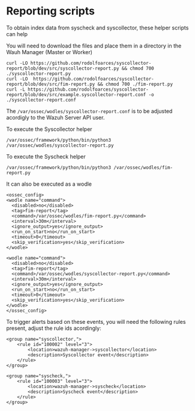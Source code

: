 # Reporting scripts

To obtain index data from syscheck and syscollector, these helper scripts can help

You will need to download the files and place them in a directory in the Wauh Manager (Master or Worker)

```
curl -LO https://github.com/rodolfoarces/syscollector-report/blob/dev/src/syscollector-report.py && chmod 700 ./syscollector-report.py
curl -LO  https://github.com/rodolfoarces/syscollector-report/blob/dev/src/fim-report.py && chmod 700 ./fim-report.py
curl -L https://github.com/rodolfoarces/syscollector-report/blob/dev/src/example.syscollector-report.conf -o ./syscollector-report.conf
```

The `/var/ossec/wodles/syscollector-report.conf` is to be adjusted acordigly to the Wazuh Server API user.

To execute the Syscollector helper

```
/var/ossec/framework/python/bin/python3 /var/ossec/wodles/syscollector-report.py
```

To execute the Syscheck helper

```
/var/ossec/framework/python/bin/python3 /var/ossec/wodles/fim-report.py
```

It can also be executed as a wodle

```
<ossec_config>
<wodle name="command">
  <disabled>no</disabled>
  <tag>fim-report</tag>
  <command>/var/ossec/wodles/fim-report.py</command>
  <interval>30m</interval>
  <ignore_output>yes</ignore_output>
  <run_on_start>no</run_on_start>
  <timeout>0</timeout>
  <skip_verification>yes</skip_verification>
</wodle>

<wodle name="command">
  <disabled>no</disabled>
  <tag>fim-report</tag>
  <command>/var/ossec/wodles/syscollector-report.py</command>
  <interval>30m</interval>
  <ignore_output>yes</ignore_output>
  <run_on_start>no</run_on_start>
  <timeout>0</timeout>
  <skip_verification>yes</skip_verification>
</wodle>
</ossec_config>
```

To trigger alerts based on these events, you will need the following rules present, adjust the rule ids acordingly:

```
<group name="syscollector,">
    <rule id="100002" level="3">
        <location>wazuh-manager->syscollector</location>
        <description>Syscollector event</description>
    </rule>
</group>

<group name="syscheck,">
    <rule id="100003" level="3">
        <location>wazuh-manager->syscheck</location>
        <description>Syscheck event</description>
    </rule>
</group>

```
